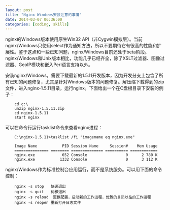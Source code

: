 ```yaml
---
layout: post
title: "Nginx Windows安装注意的事情"
date: 2014-03-07 06:36:00
categories: [coding, skills]
---
```


nginx的Windows版本使用原生Win32 API（非Cygwin模拟层）。当前nginx/Windows只使用select作为通知方法，所以不要期待它有很高的性能和扩展性。鉴于这点和一些已知问题，nginx/Windows目前还处于beta阶段。nginx/Windows和Unix版本相比，功能几乎已经齐全，除了XSLT过滤器、图像过滤器、GeoIP模块和嵌入Perl语言支持以外。

安装nginx/Windows，需要下载最新的1.5.11开发版本，因为开发分支上包含了所有已知的问题修复，尤其是针对Windows版本的问题修复。解压缩下载得到的zip文件，进入nginx-1.5.11目录，运行nginx。下面给出一个在C盘根目录下安装的例子：

		cd c:\
		unzip nginx-1.5.11.zip
		cd nginx-1.5.11
		start nginx
可以在命令行运行tasklist命令来查看nginx进程：

		C:\nginx-1.5.11>tasklist /fi "imagename eq nginx.exe"

		Image Name           PID Session Name     Session#    Mem Usage
		=============== ======== ============== ========== ============
		nginx.exe            652 Console                 0      2 780 K
		nginx.exe           1332 Console                 0      3 112 K

nginx/Windows作为标准控制台应用运行，而不是系统服务。可以用下面的命令控制：

		nginx -s stop	快速退出
		nginx -s quit	优雅退出
		nginx -s reload	 更换配置，启动新的工作进程，优雅的关闭以往的工作进程
		nginx -s reopen	重新打开日志文件